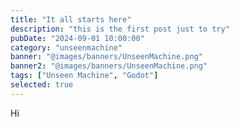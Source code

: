 ```yaml
---
title: "It all starts here"
description: "this is the first post just to try"
pubDate: "2024-09-01 10:00:00"
category: "unseenmachine"
banner: "@images/banners/UnseenMachine.png"
banner2: "@images/banners/UnseenMachine.png"
tags: ["Unseen Machine", "Godot"]
selected: true
---
```


Hi
